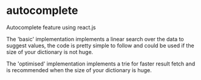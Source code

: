 # autocomplete
Autocomplete feature using react.js

The 'basic' implementation implements a linear search over the data to suggest values, the code is pretty simple to follow 
and could be used if the size of your dictionary is not huge.

The 'optimised' implementation implements a trie for faster result fetch and is recommended when the size of your dictionary is huge.
